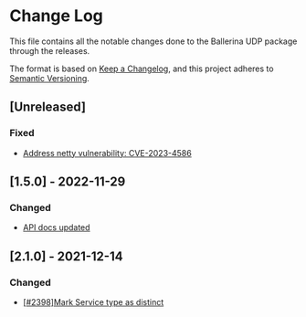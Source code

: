 # Change Log
This file contains all the notable changes done to the Ballerina UDP package through the releases.

The format is based on [Keep a Changelog](https://keepachangelog.com/en/1.0.0/), and this project adheres to [Semantic Versioning](https://semver.org/spec/v2.0.0.html).

## [Unreleased]

### Fixed
- [Address netty vulnerability: CVE-2023-4586](https://github.com/ballerina-platform/ballerina-standard-library/issues/4908)

## [1.5.0] - 2022-11-29

### Changed
- [API docs updated](https://github.com/ballerina-platform/ballerina-standard-library/issues/3463)

## [2.1.0] - 2021-12-14

### Changed
 - [[#2398]Mark Service type as distinct](https://github.com/ballerina-platform/ballerina-standard-library/issues/2398)
